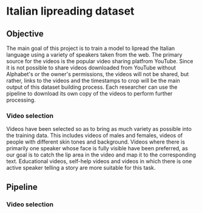 # Italian lipreading dataset

## Objective

The main goal of this project is to train a model to lipread the Italian language using a variety of speakers taken from the web. The primary source for the videos is the popular video sharing platfrom YouTube. Since it is not possible to share videos downloaded from YouTube without Alphabet's or the owner's permissions, the videos will not be shared, but rather, links to the videos and the timestamps to crop will be the main output of this dataset building process. Each researcher can use the pipeline to download its own copy of the videos to perform further processing.

### Video selection

Videos have been selected so as to bring as much variety as possible into the training data. This includes videos of males and females, videos of people with different skin tones and background. Videos where there is primarily one speaker whose face is fully visible have been preferred, as our goal is to catch the lip area in the video and map it to the corresponding text. Educational videos, self-help videos and videos in which there is one active speaker telling a story are more suitable for this task.

## Pipeline

### Video selection


